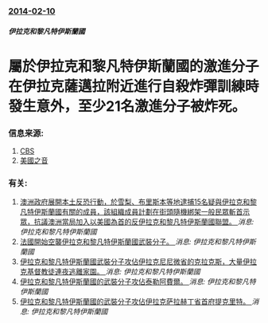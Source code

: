 ### [2014-02-10](/news/2014/02/10/index.md)

##### 伊拉克和黎凡特伊斯蘭國
# 屬於伊拉克和黎凡特伊斯蘭國的激進分子在伊拉克薩邁拉附近進行自殺炸彈訓練時發生意外，至少21名激進分子被炸死。 




### 信息来源:

1. [CBS](http://www.cbsnews.com/news/iraq-21-militants-kill-selves-in-car-bomb-class/)
2. [美國之音](http://www.voanews.com/content/car-bomb-instructor-accidentally-blows-up-iraqi-pupils/1848579.html)

### 有关:

1. [ 澳洲政府展開本土反恐行動，於雪梨、布里斯本等地逮捕15名疑與伊拉克和黎凡特伊斯蘭國有關的成員，該組織成員計劃在街頭隨機綁架一般民眾斬首示眾，抗議澳洲當局加入以美國為首的反伊拉克和黎凡特伊斯蘭國聯盟。 ](/news/2014/09/1/澳洲政府展開本土反恐行動-於雪梨-布里斯本等地逮捕15名疑與伊拉克和黎凡特伊斯蘭國有關的成員-該組織成員計劃在街頭隨機.md) _消息: 伊拉克和黎凡特伊斯蘭國_
2. [ 法國開始空襲伊拉克和黎凡特伊斯蘭國武裝分子。 ](/news/2014/09/1/法國開始空襲伊拉克和黎凡特伊斯蘭國武裝分子.md) _消息: 伊拉克和黎凡特伊斯蘭國_
3. [伊拉克和黎凡特伊斯蘭國武裝分子攻佔伊拉克尼尼微省的克拉克斯，大量伊拉克基督教徒連夜逃離家園。 ](/news/2014/08/7/伊拉克和黎凡特伊斯蘭國武裝分子攻佔伊拉克尼尼微省的克拉克斯-大量伊拉克基督教徒連夜逃離家園.md) _消息: 伊拉克和黎凡特伊斯蘭國_
4. [ 伊拉克和黎凡特伊斯蘭國的武裝分子攻佔泰勒阿費爾。 ](/news/2014/06/7/伊拉克和黎凡特伊斯蘭國的武裝分子攻佔泰勒阿費爾.md) _消息: 伊拉克和黎凡特伊斯蘭國_
5. [ 伊拉克和黎凡特伊斯蘭國的武裝分子攻佔伊拉克萨拉赫丁省首府提克里特。 ](/news/2014/06/7/伊拉克和黎凡特伊斯蘭國的武裝分子攻佔伊拉克萨拉赫丁省首府提克里特.md) _消息: 伊拉克和黎凡特伊斯蘭國_
